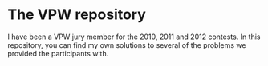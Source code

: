 The VPW repository
==================

I have been a VPW jury member for the 2010, 2011 and 2012 contests. In this
repository, you can find my own solutions to several of the problems we
provided the participants with.
